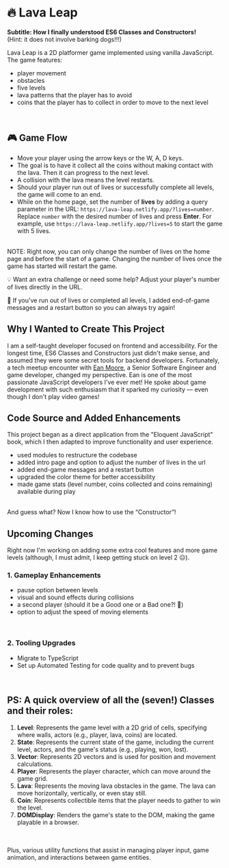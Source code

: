 # 🔥 Lava Leap 
<b>Subtitle: How I finally understood ES6 Classes and Constructors!</b>
<br>
(Hint: it does not involve barking dogs!!!)

Lava Leap is a 2D platformer game implemented using vanilla JavaScript. The game features:
- player movement
- obstacles
- five levels
- lava patterns that the player has to avoid
- coins that the player has to collect in order to move to the next level
<br>

## 🎮 Game Flow
- Move your player using the arrow keys or the W, A, D keys. 
- The goal is to have it collect all the coins without making contact with the lava. Then it can progress to the next level.
- A collision with the lava means the level restarts.
- Should your player run out of lives or successfully complete all levels, the game will come to an end.
- While on the home page, set the number of **lives** by adding a query parameter in the URL: `https://lava-leap.netlify.app/?lives=number`. Replace `number` with the desired number of lives and press **Enter**. For example, use `https://lava-leap.netlify.app/?lives=5` to start the game with 5 lives. 
<br>
NOTE: Right now, you can only change the number of lives on the home page and before the start of a game. Changing the number of lives once the game has started will restart the game.


💡 Want an extra challenge or need some help? Adjust your player's number of lives directly in the URL.

🔄 If you've run out of lives or completed all levels, I added end-of-game messages and a restart button so you can always try again!
<br>

## Why I Wanted to Create This Project
I am a self-taught developer focused on frontend and accessibility. For the longest time, ES6 Classes and Constructors just didn't make sense, and assumed they were some secret tools for backend developers. Fortunately, a tech meetup encounter with [Ean Moore](https://www.linkedin.com/in/ean-moore-948357103), a Senior Software Engineer and game developer, changed my perspective. Ean is one of the most passionate JavaScript developers I've ever met! He spoke about game development with such enthusiasm that it sparked my curiosity — even though I don't play video games!
<br>

## Code Source and Added Enhancements
This project began as a direct application from the "Eloquent JavaScript" book, which I then adapted to improve functionality and user experience. 

- used modules to restructure the codebase 
- added intro page and option to adjust the number of lives in the url
- added end-game messages and a restart button
- upgraded the color theme for better accessibility
- made game stats (level number, coins collected and coins remaining) available during play
<br>
And guess what? Now I know how to use the “Constructor”! 
<br>

## Upcoming Changes
Right now I'm working on adding some extra cool features and more game levels (although, I must admit, I keep getting stuck on level 2 ☹️).
<br>

### 1. Gameplay Enhancements
- pause option between levels
- visual and sound effects during collisions
- a second player (should it be a Good one or a Bad one?! 🤔)
- option to adjust the speed of moving elements
<br>

### 2. Tooling Upgrades
- Migrate to TypeScript
- Set up Automated Testing for code quality and to prevent bugs
<br>

## PS: A quick overview of all the (seven!) Classes and their roles:

1. **Level**: Represents the game level with a 2D grid of cells, specifying where walls, actors (e.g., player, lava, coins) are located.
2. **State**: Represents the current state of the game, including the current level, actors, and the game's status (e.g., playing, won, lost).
3. **Vector**: Represents 2D vectors and is used for position and movement calculations.
4. **Player**: Represents the player character, which can move around the game grid.
5. **Lava**: Represents the moving lava obstacles in the game. The lava can move horizontally, vertically, or even stay still.
6. **Coin**: Represents collectible items that the player needs to gather to win the level.
7. **DOMDisplay**: Renders the game's state to the DOM, making the game playable in a browser.
<br>
<br>Plus, various utility functions that assist in managing player input, game animation, and interactions between game entities.
